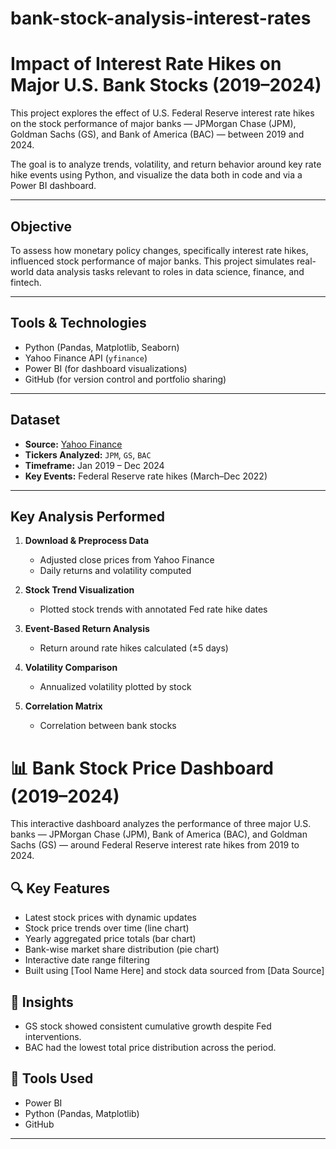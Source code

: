 # bank-stock-analysis-interest-rates
#  Impact of Interest Rate Hikes on Major U.S. Bank Stocks (2019–2024)

This project explores the effect of U.S. Federal Reserve interest rate hikes on the stock performance of major banks — JPMorgan Chase (JPM), Goldman Sachs (GS), and Bank of America (BAC) — between 2019 and 2024.

The goal is to analyze trends, volatility, and return behavior around key rate hike events using Python, and visualize the data both in code and via a Power BI dashboard.

---

##  Objective

To assess how monetary policy changes, specifically interest rate hikes, influenced stock performance of major banks. This project simulates real-world data analysis tasks relevant to roles in data science, finance, and fintech.

---

##  Tools & Technologies

- Python (Pandas, Matplotlib, Seaborn)
- Yahoo Finance API (`yfinance`)
- Power BI (for dashboard visualizations)
- GitHub (for version control and portfolio sharing)

---

## Dataset

- **Source:** [Yahoo Finance](https://finance.yahoo.com/)
- **Tickers Analyzed:** `JPM`, `GS`, `BAC`
- **Timeframe:** Jan 2019 – Dec 2024
- **Key Events:** Federal Reserve rate hikes (March–Dec 2022)

---

##  Key Analysis Performed

1. **Download & Preprocess Data**
   - Adjusted close prices from Yahoo Finance
   - Daily returns and volatility computed

2. **Stock Trend Visualization**
   - Plotted stock trends with annotated Fed rate hike dates

3. **Event-Based Return Analysis**
   - Return around rate hikes calculated (±5 days)

4. **Volatility Comparison**
   - Annualized volatility plotted by stock

5. **Correlation Matrix**
   - Correlation between bank stocks
  
# 📊 Bank Stock Price Dashboard (2019–2024)

This interactive dashboard analyzes the performance of three major U.S. banks — JPMorgan Chase (JPM), Bank of America (BAC), and Goldman Sachs (GS) — around Federal Reserve interest rate hikes from 2019 to 2024.

## 🔍 Key Features
- Latest stock prices with dynamic updates
- Stock price trends over time (line chart)
- Yearly aggregated price totals (bar chart)
- Bank-wise market share distribution (pie chart)
- Interactive date range filtering
- Built using [Tool Name Here] and stock data sourced from [Data Source]

## 🎯 Insights
- GS stock showed consistent cumulative growth despite Fed interventions.
- BAC had the lowest total price distribution across the period.

## 🔧 Tools Used

- Power BI
- Python (Pandas, Matplotlib)
- GitHub


---
